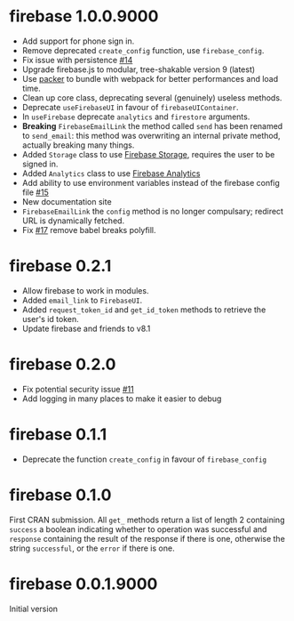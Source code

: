 # firebase 1.0.0.9000

- Add support for phone sign in.
- Remove deprecated `create_config` function, use
`firebase_config`.
- Fix issue with persistence 
[#14](https://github.com/JohnCoene/firebase/issues/14)
- Upgrade firebase.js to modular, tree-shakable version 9 (latest)
- Use [packer](https://packer.john-coene.com/) to bundle with
webpack for better performances and load time.
- Clean up core class, deprecating several (genuinely) useless
methods.
- Deprecate `useFirebaseUI` in favour of `firebaseUIContainer`.
- In `useFirebase` deprecate `analytics` and `firestore` arguments.
- **Breaking** `FirebaseEmailLink` the method called `send` has been
renamed to `send_email`: this method was overwriting an internal 
private method, actually breaking many things.
- Added `Storage` class to use 
[Firebase Storage](https://firebase.google.com/docs/storage),
requires the user to be signed in.
- Added `Analytics` class to use 
[Firebase Analytics](https://firebase.google.com/docs/analytics)
- Add ability to use environment variables instead of the firebase
config file
[#15](https://github.com/JohnCoene/firebase/issues/15)
- New documentation site
- `FirebaseEmailLink` the `config` method is no longer compulsary;
redirect URL is dynamically fetched.
- Fix [#17](https://github.com/JohnCoene/firebase/issues/17)
remove babel breaks polyfill.

# firebase 0.2.1

- Allow firebase to work in modules.
- Added `email_link` to `FirebaseUI`.
- Added `request_token_id` and `get_id_token` methods
to retrieve the user's id token.
- Update firebase and friends to v8.1

# firebase 0.2.0

- Fix potential security issue [#11](https://github.com/JohnCoene/firebase/issues/11)
- Add logging in many places to make it easier to debug

# firebase 0.1.1

- Deprecate the function `create_config` in favour of
`firebase_config`

# firebase 0.1.0

First CRAN submission. All `get_` methods return a list of length 2 containing `success` a boolean indicating whether to operation was successful and `response` containing the result of the response if there is one, otherwise the string `successful`, or the `error` if there is one.

# firebase 0.0.1.9000

Initial version
